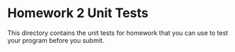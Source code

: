 Homework 2 Unit Tests
===

This directory contains the unit tests for homework that you can use to test 
your program before you submit. 